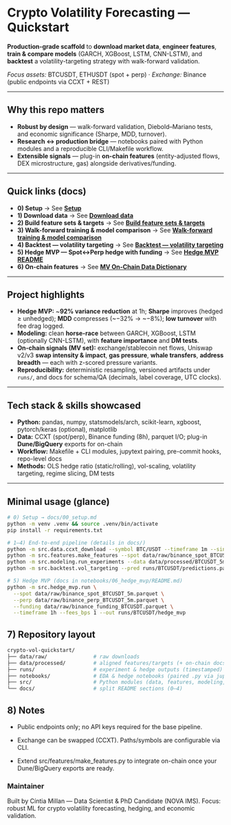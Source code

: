 # Crypto Volatility Forecasting — Quickstart

**Production-grade scaffold** to **download market data**, **engineer features**, **train & compare models** (GARCH, XGBoost, LSTM, CNN-LSTM), and **backtest** a volatility-targeting strategy with walk-forward validation.  

*Focus assets:* BTCUSDT, ETHUSDT (spot + perp) · *Exchange:* Binance (public endpoints via CCXT + REST)

---

## Why this repo matters

- **Robust by design** — walk-forward validation, Diebold–Mariano tests, and economic significance (Sharpe, MDD, turnover).
- **Research ↔ production bridge** — notebooks paired with Python modules and a reproducible CLI/Makefile workflow.
- **Extensible signals** — plug-in **on-chain features** (entity-adjusted flows, DEX microstructure, gas) alongside derivatives/funding.

---

## Quick links (docs)

- **0) Setup** → See **[Setup](docs/00_setup.md)**  
- **1) Download data** → See **[Download data](docs/01_download_data.md)**  
- **2) Build feature sets & targets** → See **[Build feature sets & targets](docs/02_build_features_targets.md)**  
- **3) Walk-forward training & model comparison** → See **[Walk-forward training & model comparison](docs/03_walkforward_modeling.md)**  
- **4) Backtest — volatility targeting** → See **[Backtest — volatility targeting](docs/04_backtest_vol_targeting.md)**  
- **5) Hedge MVP — Spot↔Perp hedge with funding** → See **[Hedge MVP README](notebooks/06_hedge_mvp/README.md)**  
- **6) On-chain features** → See **[MV On-Chain Data Dictionary](data/processed/onchain/README.md)**

---

## Project highlights

- **Hedge MVP:** ~**92% variance reduction** at 1h; **Sharpe** improves (hedged ≥ unhedged); **MDD** compresses (~−32% → ~−8%); **low turnover** with fee drag logged.
- **Modeling:** clean **horse-race** between GARCH, XGBoost, LSTM (optionally CNN-LSTM), with **feature importance** and **DM tests**.
- **On-chain signals (MV set):** exchange/stablecoin net flows, Uniswap v2/v3 **swap intensity & impact**, **gas pressure**, **whale transfers**, **address breadth** — each with z-scored pressure variants.
- **Reproducibility:** deterministic resampling, versioned artifacts under `runs/`, and docs for schema/QA (decimals, label coverage, UTC clocks).

---

## Tech stack & skills showcased

- **Python:** pandas, numpy, statsmodels/arch, scikit-learn, xgboost, pytorch/keras (optional), matplotlib
- **Data:** CCXT (spot/perp), Binance funding (8h), parquet I/O; plug-in **Dune/BigQuery** exports for on-chain
- **Workflow:** Makefile + CLI modules, jupytext pairing, pre-commit hooks, repo-level docs
- **Methods:** OLS hedge ratio (static/rolling), vol-scaling, volatility targeting, regime slicing, DM tests

---

## Minimal usage (glance)

```bash
# 0) Setup → docs/00_setup.md
python -m venv .venv && source .venv/bin/activate
pip install -r requirements.txt

# 1–4) End-to-end pipeline (details in docs/)
python -m src.data.ccxt_download --symbol BTC/USDT --timeframe 1m --since 2020-01-01 --out data/raw/binance_spot_BTCUSDT_1m.parquet
python -m src.features.make_features --spot data/raw/binance_spot_BTCUSDT_1m.parquet --funding data/raw/binance_funding_BTCUSDT.parquet --symbol BTCUSDT --timeframe 5m --out data/processed/BTCUSDT_5m.parquet
python -m src.modeling.run_experiments --data data/processed/BTCUSDT_5m.parquet --symbol BTCUSDT --horizon 12 --output runs/BTCUSDT
python -m src.backtest.vol_targeting --pred runs/BTCUSDT/predictions.parquet --retcol ret_5m --fee_bps 1 --output runs/BTCUSDT/backtest_BTCUSDT.json

# 5) Hedge MVP (docs in notebooks/06_hedge_mvp/README.md)
python -m src.hedge_mvp.run \
  --spot data/raw/binance_spot_BTCUSDT_5m.parquet \
  --perp data/raw/binance_perp_BTCUSDT_5m.parquet \
  --funding data/raw/binance_funding_BTCUSDT.parquet \
  --timeframe 1h --fees_bps 1 --out runs/BTCUSDT/hedge_mvp
```

## 7) Repository layout

```bash
crypto-vol-quickstart/
├── data/raw/               # raw downloads
├── data/processed/         # aligned features/targets (+ on-chain docs)
├── runs/                   # experiment & hedge outputs (timestamped)
├── notebooks/              # EDA & hedge notebooks (paired .py via jupytext)
├── src/                    # Python modules (data, features, modeling, backtest, hedge_mvp)
└── docs/                   # split README sections (0–4)
```

## 8) Notes

- Public endpoints only; no API keys required for the base pipeline.

- Exchange can be swapped (CCXT). Paths/symbols are configurable via CLI.

- Extend src/features/make_features.py to integrate on-chain once your Dune/BigQuery exports are ready.

### Maintainer
Built by Cíntia Millan — Data Scientist & PhD Candidate (NOVA IMS).
Focus: robust ML for crypto volatility forecasting, hedging, and economic validation.

